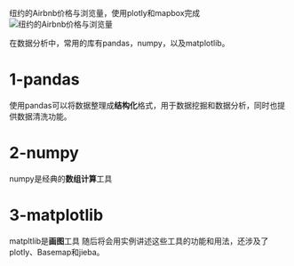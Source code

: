 纽约的Airbnb价格与浏览量，使用plotly和mapbox完成
![纽约的Airbnb价格与浏览量](https://github.com/ShaoZC/Data-Analysis-Using-Python-2019/blob/master/02-Airbnb.svg)

在数据分析中，常用的库有pandas，numpy，以及matplotlib。
# 1-pandas
使用pandas可以将数据整理成**结构化**格式，用于数据挖掘和数据分析，同时也提供数据清洗功能。
# 2-numpy
numpy是经典的**数组计算**工具
# 3-matplotlib
matpltlib是**画图**工具
随后将会用实例讲述这些工具的功能和用法，还涉及了plotly、Basemap和jieba。
